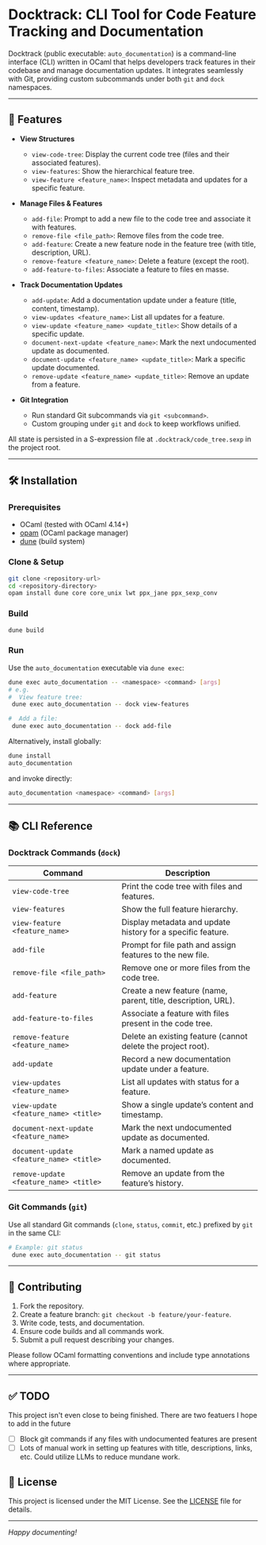 # Docktrack: CLI Tool for Code Feature Tracking and Documentation

Docktrack (public executable: `auto_documentation`) is a command-line interface (CLI) written in OCaml that helps developers track features in their codebase and manage documentation updates. It integrates seamlessly with Git, providing custom subcommands under both `git` and `dock` namespaces.

---

## 🚀 Features

* **View Structures**

  * `view-code-tree`: Display the current code tree (files and their associated features).
  * `view-features`: Show the hierarchical feature tree.
  * `view-feature <feature_name>`: Inspect metadata and updates for a specific feature.

* **Manage Files & Features**

  * `add-file`: Prompt to add a new file to the code tree and associate it with features.
  * `remove-file <file_path>`: Remove files from the code tree.
  * `add-feature`: Create a new feature node in the feature tree (with title, description, URL).
  * `remove-feature <feature_name>`: Delete a feature (except the root).
  * `add-feature-to-files`: Associate a feature to files en masse.

* **Track Documentation Updates**

  * `add-update`: Add a documentation update under a feature (title, content, timestamp).
  * `view-updates <feature_name>`: List all updates for a feature.
  * `view-update <feature_name> <update_title>`: Show details of a specific update.
  * `document-next-update <feature_name>`: Mark the next undocumented update as documented.
  * `document-update <feature_name> <update_title>`: Mark a specific update documented.
  * `remove-update <feature_name> <update_title>`: Remove an update from a feature.

* **Git Integration**

  * Run standard Git subcommands via `git <subcommand>`.
  * Custom grouping under `git` and `dock` to keep workflows unified.

All state is persisted in a S-expression file at `.docktrack/code_tree.sexp` in the project root.

---

## 🛠️ Installation

### Prerequisites

* OCaml (tested with OCaml 4.14+)
* [opam](https://opam.ocaml.org/) (OCaml package manager)
* [dune](https://dune.build/) (build system)

### Clone & Setup

```bash
git clone <repository-url>
cd <repository-directory>
opam install dune core core_unix lwt ppx_jane ppx_sexp_conv
```

### Build

```bash
dune build
```

### Run

Use the `auto_documentation` executable via `dune exec`:

```bash
dune exec auto_documentation -- <namespace> <command> [args]
# e.g.
#  View feature tree:
 dune exec auto_documentation -- dock view-features

#  Add a file:
 dune exec auto_documentation -- dock add-file
```

Alternatively, install globally:

```bash
dune install
auto_documentation
```

and invoke directly:

```bash
auto_documentation <namespace> <command> [args]
```

---

## 📚 CLI Reference

### Docktrack Commands (`dock`)

| Command                                  | Description                                                   |
| ---------------------------------------- | ------------------------------------------------------------- |
| `view-code-tree`                         | Print the code tree with files and features.                  |
| `view-features`                          | Show the full feature hierarchy.                              |
| `view-feature <feature_name>`            | Display metadata and update history for a specific feature.   |
| `add-file`                               | Prompt for file path and assign features to the new file.     |
| `remove-file <file_path>`                | Remove one or more files from the code tree.                  |
| `add-feature`                            | Create a new feature (name, parent, title, description, URL). |
| `add-feature-to-files`                   | Associate a feature with files present in the code tree.      |
| `remove-feature <feature_name>`          | Delete an existing feature (cannot delete the project root).  |
| `add-update`                             | Record a new documentation update under a feature.            |
| `view-updates <feature_name>`            | List all updates with status for a feature.                   |
| `view-update <feature_name> <title>`     | Show a single update’s content and timestamp.                 |
| `document-next-update <feature_name>`    | Mark the next undocumented update as documented.              |
| `document-update <feature_name> <title>` | Mark a named update as documented.                            |
| `remove-update <feature_name> <title>`   | Remove an update from the feature’s history.                  |

### Git Commands (`git`)

Use all standard Git commands (`clone`, `status`, `commit`, etc.) prefixed by `git` in the same CLI:

```bash
# Example: git status
 dune exec auto_documentation -- git status
```

---

## 🤝 Contributing

1. Fork the repository.
2. Create a feature branch: `git checkout -b feature/your-feature`.
3. Write code, tests, and documentation.
4. Ensure code builds and all commands work.
5. Submit a pull request describing your changes.

Please follow OCaml formatting conventions and include type annotations where appropriate.

---

## ✅ TODO

This project isn't even close to being finished. There are two featuers I hope to add in the future
- [ ] Block git commands if any files with undocumented features are present
- [ ] Lots of manual work in setting up features with title, descriptions, links, etc. Could utilize LLMs to reduce mundane work.

## 📄 License

This project is licensed under the MIT License. See the [LICENSE](LICENSE) file for details.

---

*Happy documenting!*

